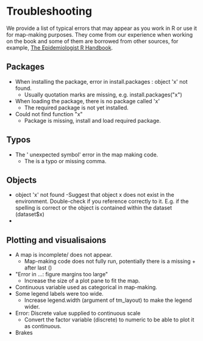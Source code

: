 # Troubleshooting

We provide a list of typical errors that may appear as you work in R or use it for map-making purposes. They come from our experience when working on the book and some of them are borrowed from other sources, for example, [The Epidemiologist R Handbook](https://epirhandbook.com/en/common-errors.html).

## Packages

- When installing the package, error in install.packages : object 'x' not found.
    - Usually quotation marks are missing, e.g. install.packages("x")
- When loading the package, there is no package called 'x' 
    - The required package is not yet installed.
- Could not find function "x"
    - Package is missing, install and load required package.

## Typos
 
- The ' unexpected symbol' error in the map making code.
    - The is a typo or missing comma.

## Objects

- object 'x' not found 
    -Suggest that object x does not exist in the environment. Double-check if you reference correctly to it. E.g. if the spelling is correct or the object is contained within the dataset (dataset$x)
-     

## Plotting and visualisaions

- A map is incomplete/ does not appear.
    - Map-making code does not fully run, potentially there is a missing + after last ()
- "Error in ...: figure margins too large"    
    - Increase the size of a plot pane to fit the map.
- Continuous variable used as categorical in map-making.
- Some legend labels were too wide. 
    - Increase legend.width (argument of tm_layout) to make the legend wider.
- Error: Discrete value supplied to continuous scale    
  - Convert the factor variable (discrete) to numeric to be able to plot it as continuous.
- Brakes
